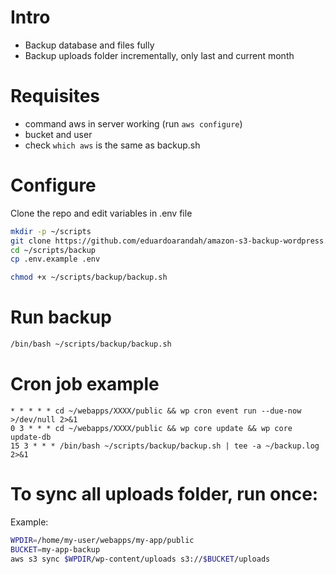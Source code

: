 # Intro

- Backup database and files fully
- Backup uploads folder incrementally, only last and current month

# Requisites

- command aws in server working (run `aws configure`)
- bucket and user
- check `which aws` is the same as backup.sh

# Configure

Clone the repo and edit variables in .env file

```sh
mkdir -p ~/scripts
git clone https://github.com/eduardoarandah/amazon-s3-backup-wordpress.git ~/scripts/backup
cd ~/scripts/backup
cp .env.example .env

chmod +x ~/scripts/backup/backup.sh
```

# Run backup

```sh
/bin/bash ~/scripts/backup/backup.sh
```

# Cron job example

```
* * * * * cd ~/webapps/XXXX/public && wp cron event run --due-now >/dev/null 2>&1
0 3 * * * cd ~/webapps/XXXX/public && wp core update && wp core update-db
15 3 * * * /bin/bash ~/scripts/backup/backup.sh | tee -a ~/backup.log 2>&1
```

# To sync all uploads folder, run once:

Example:

```sh
WPDIR=/home/my-user/webapps/my-app/public
BUCKET=my-app-backup
aws s3 sync $WPDIR/wp-content/uploads s3://$BUCKET/uploads
```

